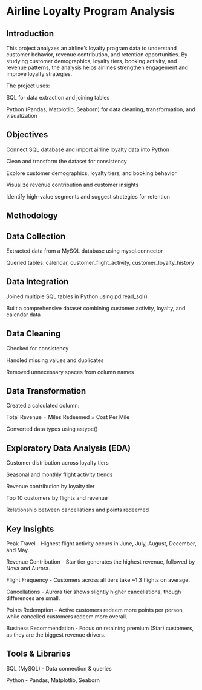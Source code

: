 # Airline Loyalty Program Analysis
## Introduction

This project analyzes an airline’s loyalty program data to understand customer behavior, revenue contribution, and retention opportunities. By studying customer demographics, loyalty tiers, booking activity, and revenue patterns, the analysis helps airlines strengthen engagement and improve loyalty strategies.

The project uses:

SQL for data extraction and joining tables

Python (Pandas, Matplotlib, Seaborn) for data cleaning, transformation, and visualization

## Objectives

Connect SQL database and import airline loyalty data into Python

Clean and transform the dataset for consistency

Explore customer demographics, loyalty tiers, and booking behavior

Visualize revenue contribution and customer insights

Identify high-value segments and suggest strategies for retention

## Methodology

## Data Collection

Extracted data from a MySQL database using mysql.connector

Queried tables: calendar, customer_flight_activity, customer_loyalty_history

## Data Integration

Joined multiple SQL tables in Python using pd.read_sql()

Built a comprehensive dataset combining customer activity, loyalty, and calendar data

## Data Cleaning

Checked for consistency

Handled missing values and duplicates

Removed unnecessary spaces from column names

## Data Transformation

Created a calculated column:

Total Revenue = Miles Redeemed × Cost Per Mile

Converted data types using astype()

## Exploratory Data Analysis (EDA)

Customer distribution across loyalty tiers

Seasonal and monthly flight activity trends

Revenue contribution by loyalty tier

Top 10 customers by flights and revenue

Relationship between cancellations and points redeemed

## Key Insights

Peak Travel - Highest flight activity occurs in June, July, August, December, and May.

Revenue Contribution - Star tier generates the highest revenue, followed by Nova and Aurora.

Flight Frequency - Customers across all tiers take ~1.3 flights on average.

Cancellations - Aurora tier shows slightly higher cancellations, though differences are small.

Points Redemption - Active customers redeem more points per person, while cancelled customers redeem more overall.

Business Recommendation - Focus on retaining premium (Star) customers, as they are the biggest revenue drivers.

## Tools & Libraries

SQL (MySQL) - Data connection & queries

Python - Pandas, Matplotlib, Seaborn
